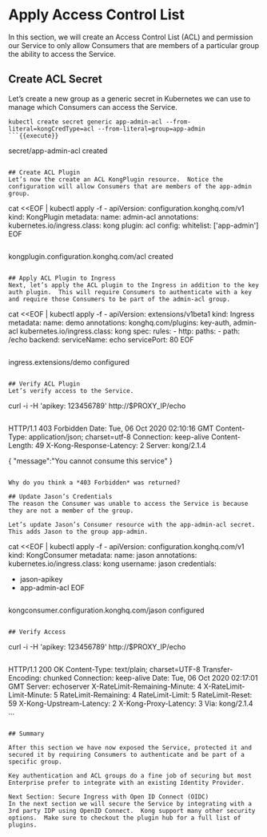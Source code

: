 # Apply Access Control List

In this section, we will create an Access Control List (ACL) and permission our Service to only allow Consumers that are members of a particular group the ability to access the Service.

## Create ACL Secret
Let’s create a new group as a generic secret in Kubernetes we can use to manage which Consumers can access the Service.  

  ```
  kubectl create secret generic app-admin-acl --from-literal=kongCredType=acl --from-literal=group=app-admin
  ```{{execute}}

  ```
  secret/app-admin-acl created
  ```

## Create ACL Plugin
Let’s now the create an ACL KongPlugin resource.  Notice the configuration will allow Consumers that are members of the app-admin group.

  ```
  cat <<EOF | kubectl apply -f -
  apiVersion: configuration.konghq.com/v1
  kind: KongPlugin
  metadata:
    name: admin-acl
    annotations:
      kubernetes.io/ingress.class: kong
  plugin: acl
  config:
    whitelist: ['app-admin']
  EOF
  ```{{execute}}

  ```
  kongplugin.configuration.konghq.com/acl created
  ```

## Apply ACL Plugin to Ingress
Next, let’s apply the ACL plugin to the Ingress in addition to the key auth plugin.  This will require Consumers to authenticate with a key and require those Consumers to be part of the admin-acl group.

  ```
  cat <<EOF | kubectl apply -f -
  apiVersion: extensions/v1beta1
  kind: Ingress
  metadata:
    name: demo
    annotations:
      konghq.com/plugins: key-auth, admin-acl
      kubernetes.io/ingress.class: kong
  spec:
    rules:
    - http:
        paths:
        - path: /echo
          backend:
            serviceName: echo
            servicePort: 80
  EOF
  ```{{execute}}

  ```
  ingress.extensions/demo configured
  ```

## Verify ACL Plugin
Let’s verify access to the Service.  

  ```
  curl -i -H 'apikey: 123456789' http://$PROXY_IP/echo
  ```{{execute}}

  ```
  HTTP/1.1 403 Forbidden
  Date: Tue, 06 Oct 2020 02:10:16 GMT
  Content-Type: application/json; charset=utf-8
  Connection: keep-alive
  Content-Length: 49
  X-Kong-Response-Latency: 2
  Server: kong/2.1.4

  {
    "message":"You cannot consume this service"
  }
  ```

Why do you think a *403 Forbidden* was returned?  

## Update Jason’s Credentials
The reason the Consumer was unable to access the Service is because they are not a member of the group.

Let’s update Jason’s Consumer resource with the app-admin-acl secret.  This adds Jason to the group app-admin.

  ```
  cat <<EOF | kubectl apply -f -
  apiVersion: configuration.konghq.com/v1
  kind: KongConsumer
  metadata:
    name: jason
    annotations:
      kubernetes.io/ingress.class: kong
  username: jason
  credentials:
  - jason-apikey
  - app-admin-acl
  EOF
  ```{{execute}}

  ```
  kongconsumer.configuration.konghq.com/jason configured
  ```

## Verify Access

  ```
  curl -i -H 'apikey: 123456789' http://$PROXY_IP/echo
  ```{{execute}}

  ```
  HTTP/1.1 200 OK
  Content-Type: text/plain; charset=UTF-8
  Transfer-Encoding: chunked
  Connection: keep-alive
  Date: Tue, 06 Oct 2020 02:17:01 GMT
  Server: echoserver
  X-RateLimit-Remaining-Minute: 4
  X-RateLimit-Limit-Minute: 5
  RateLimit-Remaining: 4
  RateLimit-Limit: 5
  RateLimit-Reset: 59
  X-Kong-Upstream-Latency: 2
  X-Kong-Proxy-Latency: 3
  Via: kong/2.1.4
  ...
  ```

## Summary

After this section we have now exposed the Service, protected it and secured it by requiring Consumers to authenticate and be part of a specific group.

Key authentication and ACL groups do a fine job of securing but most Enterprise prefer to integrate with an existing Identity Provider.  

Next Section: Secure Ingress with Open ID Connect (OIDC)
In the next section we will secure the Service by integrating with a 3rd party IDP using OpenID Connect.  Kong support many other security options.  Make sure to checkout the plugin hub for a full list of plugins.
